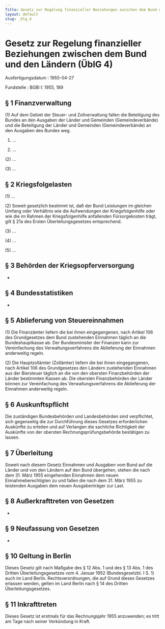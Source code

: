 ```yaml
---
Title: Gesetz zur Regelung finanzieller Beziehungen zwischen dem Bund und den Ländern
layout: default
slug: _blg_4
---
```


# Gesetz zur Regelung finanzieller Beziehungen zwischen dem Bund und den Ländern (ÜblG 4)

Ausfertigungsdatum
:   1955-04-27

Fundstelle
:   BGBl I: 1955, 189



## § 1 Finanzverwaltung

(1) Auf dem Gebiet der Steuer- und Zollverwaltung fallen die
Beteiligung des Bundes an den Ausgaben der Länder und Gemeinden
(Gemeindeverbände) und die Beteiligung der Länder und Gemeinden
(Gemeindeverbände) an den Ausgaben des Bundes weg.

1.  ...


2.  ...




(2) ...

(3) ...


## § 2 Kriegsfolgelasten

(1) ...

(2) Soweit gesetzlich bestimmt ist, daß der Bund Leistungen im
gleichen Umfang oder Verhältnis wie die Aufwendungen der
Kriegsfolgenhilfe oder wie die im Rahmen der Kriegsfolgenhilfe
anfallenden Fürsorgekosten trägt, gilt § 21a des Ersten
Überleitungsgesetzes entsprechend.

(3) ...

(4) ...

(5) ...


## § 3 Behörden der Kriegsopferversorgung

-


## § 4 Bundesstatistiken

-


## § 5 Ablieferung von Steuereinnahmen

(1) Die Finanzämter liefern die bei ihnen eingegangenen, nach Artikel
106 des Grundgesetzes dem Bund zustehenden Einnahmen täglich an die
Bundeshauptkasse ab. Der Bundesminister der Finanzen kann zur
Vereinfachung des Verwaltungsverfahrens die Ablieferung der Einnahmen
anderweitig regeln.

(2) Die Hauptzollämter (Zollämter) liefern die bei ihnen
eingegangenen, nach Artikel 106 des Grundgesetzes den Ländern
zustehenden Einnahmen aus der Biersteuer täglich an die von den
obersten Finanzbehörden der Länder bestimmten Kassen ab. Die obersten
Finanzbehörden der Länder können zur Vereinfachung des
Verwaltungsverfahrens die Ablieferung der Einnahmen anderweitig
regeln.


## § 6 Auskunftspflicht

Die zuständigen Bundesbehörden und Landesbehörden sind verpflichtet,
sich gegenseitig die zur Durchführung dieses Gesetzes erforderlichen
Auskünfte zu erteilen und auf Verlangen die sachliche Richtigkeit der
Auskünfte von der obersten Rechnungsprüfungsbehörde bestätigen zu
lassen.


## § 7 Überleitung

Soweit nach diesem Gesetz Einnahmen und Ausgaben vom Bund auf die
Länder und von den Ländern auf den Bund übergehen, stehen die nach dem
31\. März 1955 eingehenden Einnahmen dem neuen Einnahmeberechtigten zu
und fallen die nach dem 31. März 1955 zu leistenden Ausgaben dem neuen
Ausgabenträger zur Last.


## § 8 Außerkrafttreten von Gesetzen

-


## § 9 Neufassung von Gesetzen

-


## § 10 Geltung in Berlin

Dieses Gesetz gilt nach Maßgabe des § 12 Abs. 1 und des § 13 Abs. 1
des Dritten Überleitungsgesetzes vom 4. Januar 1952 (Bundesgesetzbl. I
S. 1) auch im Land Berlin. Rechtsverordnungen, die auf Grund dieses
Gesetzes erlassen werden, gelten im Land Berlin nach § 14 des Dritten
Überleitungsgesetzes.


## § 11 Inkrafttreten

Dieses Gesetz ist erstmals für das Rechnungsjahr 1955 anzuwenden; es
tritt am Tage nach seiner Verkündung in Kraft.

